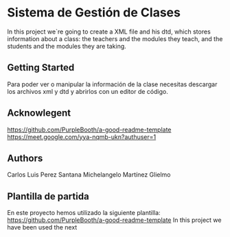 # Sistema de Gestión de Clases
In this project we`re going to create a XML file and his dtd, which stores information about a class: the teachers and the modules they teach, and the students and the modules they are taking.

## Getting Started
Para poder ver o manipular la información de la clase necesitas descargar los archivos xml y dtd y abrirlos con un editor de código.

## Acknowlegent
https://github.com/PurpleBooth/a-good-readme-template
https://meet.google.com/yya-nqmb-ukn?authuser=1

## Authors
Carlos Luis Perez Santana
Michelangelo Martínez Glielmo

## Plantilla de partida
En este proyecto hemos utilizado la siguiente plantilla: https://github.com/PurpleBooth/a-good-readme-template
In this project we have been used the next 
